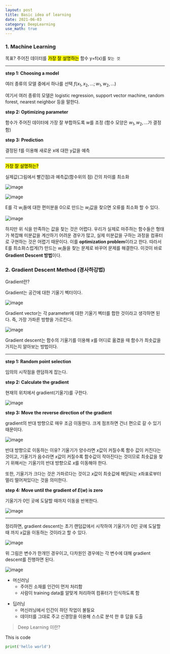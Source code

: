 ```yaml
---
layout: post
title: Basic idea of learning
date: 2021-06-03
category: DeepLearning
use_math: true
---
```


### 1. Machine Learning


목표? 주어진 데이터를 <mark>가장 잘 설명하는</mark> 함수 y=f(x)를 `찾는 것`

---

**step 1: Choosing a model**

여러 종류의 모델 중에서 하나를 선택 $f(x_{1},x_{2},...; w_{1},w_{2},...)$

여기서 여러 종류의 모델은 logistic regression, support vector machine, random forest, nearest neighbor 등을 말한다.

**step 2: Optimizing parameter**

함수가 주어진 데이터에 가장 잘 부합하도록 w를 조정 (함수 모양은 $w_{1},w_{2},...$가 결정함)

**step 3: Prediction**

결정된 f를 이용해 새로운 x에 대한 y값을 예측

---

<mark>가장 잘 설명하는?</mark>

실제값(그림에서 빨간점)과 예측값(함수위의 점) 간의 차이를 최소화

![image](https://user-images.githubusercontent.com/61526722/120601124-8588e300-c484-11eb-92a8-26746059395d.png)

![image](https://user-images.githubusercontent.com/61526722/120601186-9afe0d00-c484-11eb-9a92-2029a73304b7.png)

E를 각 $w_{i}$들에 대한 편미분을 0으로 만드는 $w_{i}$값을 찾으면 오류를 최소화 할 수 있다.

![image](https://user-images.githubusercontent.com/61526722/120601246-ab15ec80-c484-11eb-822f-7804d04e3230.png)

하지만 위 식을 만족하는 값을 찾는 것은 어렵다. 우리가 실제로 마주하는 함수들은 형태가 복잡해 미분값을 계산하기 어려운 경우가 많고, 실제 미분값을 구하는 과정을 컴퓨터로 구현하는 것은 어렵기 때문이다. 이를 **optimization problem**이라고 한다. 따라서 E를 최소화스럽게(?) 만드는 $w_{i}$들을 찾는 문제로 바꾸어 문제를 해결한다. 이것이 바로 **Gradient Descent 방법**이다. 



### 2. Gradient Descent Method (경사하강법)


Gradient란?

Gradient는 공간에 대한 기울기 벡터이다.

![image](https://user-images.githubusercontent.com/61526722/120653879-17f8a900-c4bc-11eb-8aa5-fc332dee6345.png)

Gradient vector는 각 parameter에 대한 기울기 벡터를 합한 것이라고 생각하면 된다. 즉, 가장 가파른 방향을 가르킨다.

![image](https://user-images.githubusercontent.com/61526722/120654198-67d77000-c4bc-11eb-844c-64cdd0449f83.png)

Gradient descent는 함수의 기울기를 이용해 $x$를 어디로 옮겼을 때 함수가 최솟값을 가지는지 알아보는 방법이다.

---

**step 1: Random point selection**

임의의 시작점을 랜덤하게 잡는다.

**step 2: Calculate the gradient**

현재의 위치에서 gradient(기울기)를 구한다.

![image](https://user-images.githubusercontent.com/61526722/120654731-edf3b680-c4bc-11eb-953e-ace8e08174e5.png)

**step 3: Move the reverse direction of the gradient**

gradient의 반대 방향으로 매우 조금 이동한다. 크게 점프하면 건너 편으로 갈 수 있기 때문이다.

![image](https://user-images.githubusercontent.com/61526722/120655034-357a4280-c4bd-11eb-92d0-1a35f19b6173.png)

반대 방향으로 이동하는 이유? 기울기가 양수라면 $x$값이 커질수록 함수 값이 커진다는 것이고, 기울기가 음수라면 $x$값이 커질수록 함수값이 작아진다는 것이므로 최솟값을 찾기 위해서는 기울기의 반대 방향으로 $x$를 이동해야 한다.

또한, 기울기가 크다는 것은 가파르다는 것이고 $x$값이 최솟값에 해당되는 $x$좌표로부터 멀리 떨어져있다는 것을 의미한다.

**step 4: Move until the gradient of $E(w)$ is zero**

기울기가 0인 곳에 도달할 때까지 이동을 반복한다.

![image](https://user-images.githubusercontent.com/61526722/120656903-f77e1e00-c4be-11eb-90d8-16d9badcba46.png)

---

정리하면, gradient descent는 초기 랜덤값에서 시작하여 기울기가 0인 곳에 도달할 때 까지 $x$값을 이동하는 것이라고 할 수 있다. 

![image](https://user-images.githubusercontent.com/61526722/120657194-41670400-c4bf-11eb-9f13-9d451b08c5e9.png)

위 그림은 변수가 한개인 경우이고, 다차원인 경우에는 각 변수에 대해 gradient descent를 진행하면 된다.

![image](https://user-images.githubusercontent.com/61526722/120657403-6d828500-c4bf-11eb-83eb-c7f0a0af9dc7.png)



* 머신러닝
  - 주어진 소재를 인간이 먼저 처리함
  - 사람이 training data를 알맞게 처리하여 컴퓨터가 인식하도록 함

+ 딥러닝
  - 머신러닝에서 인간이 하던 작업이 불필요
  - 데이터를 그대로 주고 신경망을 이용해 스스로 분석 한 후 답을 도출


> Deep Learning 이란?

This is code
```python
print('hello world')
```
